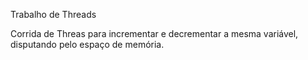Trabalho de Threads

Corrida de Threas para incrementar e decrementar a mesma variável, disputando pelo espaço de memória.
